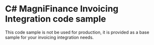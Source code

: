 # C# MagniFinance Invoicing Integration code sample

This code sample is not be used for production, it is provided as a base sample for your invoicing integration needs.
